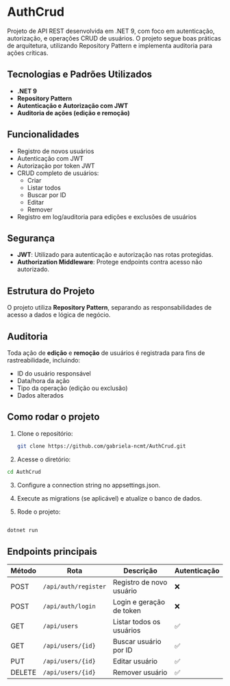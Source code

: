 # AuthCrud

Projeto de API REST desenvolvida em .NET 9, com foco em autenticação, autorização, e operações CRUD de usuários. O projeto segue boas práticas de arquitetura, utilizando Repository Pattern e implementa auditoria para ações críticas.

## Tecnologias e Padrões Utilizados

- **.NET 9**
- **Repository Pattern**
- **Autenticação e Autorização com JWT**
- **Auditoria de ações (edição e remoção)**

## Funcionalidades

- Registro de novos usuários
- Autenticação com JWT
- Autorização por token JWT
- CRUD completo de usuários:
  - Criar
  - Listar todos
  - Buscar por ID
  - Editar
  - Remover
- Registro em log/auditoria para edições e exclusões de usuários

## Segurança

- **JWT**: Utilizado para autenticação e autorização nas rotas protegidas.
- **Authorization Middleware**: Protege endpoints contra acesso não autorizado.

## Estrutura do Projeto

O projeto utiliza **Repository Pattern**, separando as responsabilidades de acesso a dados e lógica de negócio.


## Auditoria

Toda ação de **edição** e **remoção** de usuários é registrada para fins de rastreabilidade, incluindo:

- ID do usuário responsável
- Data/hora da ação
- Tipo da operação (edição ou exclusão)
- Dados alterados

## Como rodar o projeto

1. Clone o repositório:
   ```bash
   git clone https://github.com/gabriela-ncmt/AuthCrud.git
   ```
2. Acesse o diretório:

```bash
cd AuthCrud
```
3. Configure a connection string no appsettings.json.

4. Execute as migrations (se aplicável) e atualize o banco de dados.

5. Rode o projeto:

```bash

dotnet run

```

## Endpoints principais

| Método | Rota                 | Descrição                   | Autenticação |
|--------|----------------------|-----------------------------|--------------|
| POST   | `/api/auth/register` | Registro de novo usuário    | ❌           |
| POST   | `/api/auth/login`    | Login e geração de token    | ❌           |
| GET    | `/api/users`         | Listar todos os usuários    | ✅           |
| GET    | `/api/users/{id}`    | Buscar usuário por ID       | ✅           |
| PUT    | `/api/users/{id}`    | Editar usuário              | ✅           |
| DELETE | `/api/users/{id}`    | Remover usuário             | ✅           |


